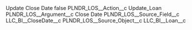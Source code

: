 <?xml version="1.0" encoding="UTF-8"?>
<CustomMetadata xmlns="http://soap.sforce.com/2006/04/metadata" xmlns:xsi="http://www.w3.org/2001/XMLSchema-instance" xmlns:xsd="http://www.w3.org/2001/XMLSchema">
    <label>Update Close Date</label>
    <protected>false</protected>
    <values>
        <field>PLNDR_LOS__Action__c</field>
        <value xsi:type="xsd:string">Update_Loan</value>
    </values>
    <values>
        <field>PLNDR_LOS__Argument__c</field>
        <value xsi:type="xsd:string">Close Date</value>
    </values>
    <values>
        <field>PLNDR_LOS__Source_Field__c</field>
        <value xsi:type="xsd:string">LLC_BI__CloseDate__c</value>
    </values>
    <values>
        <field>PLNDR_LOS__Source_Object__c</field>
        <value xsi:type="xsd:string">LLC_BI__Loan__c</value>
    </values>
</CustomMetadata>
